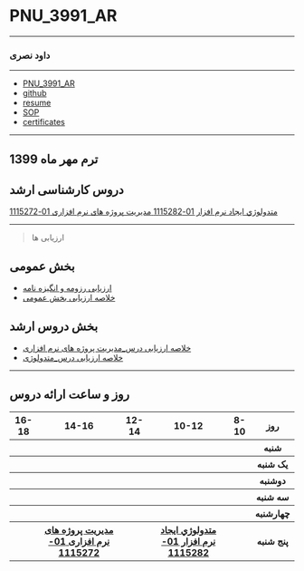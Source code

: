 # PNU_3991_AR
----------
### داود نصری 

---
+ [PNU_3991_AR](https://davoodnasri33.github.io/PNU_3991_AR/)
+ [github](https://github.com/davoodnasri33)
+ [resume](https://davoodnasri33.github.io/davoodResume/)
+ [SOP](https://davoodnasri33.github.io/sop/)
+ [certificates](https://github.com/davoodnasri33/certificates)


-------------------
## ترم مهر ماه 1399

## دروس کارشناسی ارشد

[ متدولوژي ايجاد نرم افزار 01-1115282 ](https://github.com/AliRazavi-edu/PNU_3991/tree/master/_MSc/SoftwareDevelopmentMethodologies#TOC)
[ مدیریت پروژه های نرم افزاری 01-1115272 ](https://github.com/AliRazavi-edu/PNU_3991/tree/master/_MSc/SoftwareProjectManagement#TOC)


------------------
> ارزیابی ها

##  بخش عمومی
- [ارزیابی رزومه و انگیزه نامه]()
- [خلاصه ارزیابی بخش عمومی]()

##  بخش دروس ارشد
- [خلاصه ارزیابی درس_مدیریت پروژه های نرم افزاری]()
- [خلاصه ارزیابی درس_متدولوژی]()

-----------------


## روز و ساعت ارائه دروس

<table style="width:100%">
  <tr>
    <th >16-18</th>
    <th >14-16</th>
    <th >12-14</th>
    <th>10-12</th>
    <th>8-10</th>
    <th>روز</th>
  </tr>
  <tr>
    <th ></th>
    <th ></th>
    <th ></th>
    <th></th>
    <th></th>
    <th>شنبه</th>
  </tr>
   <tr>
    <th ></th>
    <th ></th>
    <th></th>
    <th></th>
    <th ></th>
    <th>یک شنبه</th>
  </tr>
   <tr>
     <th></th>
     <th ></th>
     <th></th>
     <th></th>
    <th ></th>   
    <th>دوشنبه</th>
  </tr>
   <tr>
    <th ></th>
    <th ></th>
    <th></th>
    <th></th>
    <th></th>
    <th>سه شنبه</th>
  </tr>
   <tr>
    <th ></th>
    <th ></th>
    <th></th>
    <th></th>
     <th></th>
    <th>چهارشنبه</th>
  </tr>
   <tr>
    <th ></th>
     <th ><a  href="https://github.com/AliRazavi-edu/PNU_3991/tree/master/_MSc/SoftwareProjectManagement#TOC">مدیریت پروژه های نرم افزاری 01-1115272</a></th>
     <th ></th>
     <th><a  href="https://github.com/AliRazavi-edu/PNU_3991/tree/master/_MSc/SoftwareDevelopmentMethodologies#TOC">متدولوژي ايجاد نرم افزار 01-1115282</a></th>
    <th></th>
    <th> پنج شنبه</th>
  </tr>
</table>
